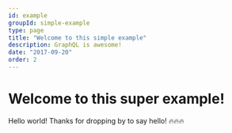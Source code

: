 ```yaml
---
id: example
groupId: simple-example
type: page
title: "Welcome to this simple example"
description: GraphQL is awesome!
date: "2017-09-20"
order: 2
---
```


# Welcome to this super example!

Hello world!
Thanks for dropping by to say hello! 🔥🔥🔥
